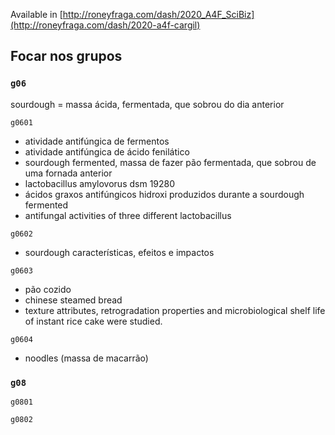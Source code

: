 
Available in [http://roneyfraga.com/dash/2020_A4F_SciBiz](http://roneyfraga.com/dash/2020-a4f-cargil)

## Focar nos grupos

### `g06`

sourdough = massa ácida, fermentada, que sobrou do dia anterior

`g0601` 
- atividade antifúngica de fermentos
- atividade antifúngica de ácido fenilático 
- sourdough fermented, massa de fazer pão fermentada, que sobrou de uma fornada anterior
- lactobacillus amylovorus dsm 19280
- ácidos graxos antifúngicos hidroxi produzidos durante a sourdough fermented
- antifungal activities of three different lactobacillus

`g0602`
- sourdough características, efeitos e impactos

`g0603`
- pão cozido
- chinese steamed bread
- texture attributes, retrogradation properties and microbiological shelf life of instant rice cake were studied.

`g0604`
- noodles (massa de macarrão)

### `g08`

`g0801`


`g0802`


